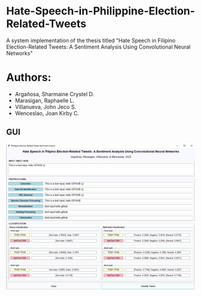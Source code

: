 # Hate-Speech-in-Philippine-Election-Related-Tweets
A system implementation of the thesis titled "Hate Speech in Filipino Election-Related Tweets: A Sentiment Analysis Using  Convolutional Neural Networks"

# Authors:
- Argañosa, Sharmaine Crystel D.
- Marasigan, Raphaelle L.
- Villanueva, John Jeco  S.
- Wenceslao, Joan Kirby C.

## GUI

<p align="center">
<img src="gui.png" width="800" title="GUI Image">
</p>




